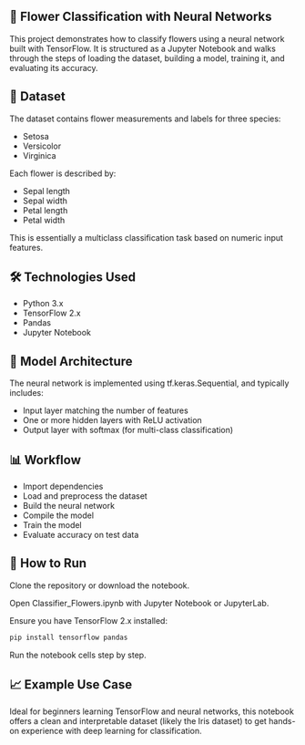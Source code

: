 ## 🌸 Flower Classification with Neural Networks
This project demonstrates how to classify flowers using a neural network built with TensorFlow. It is structured as a Jupyter Notebook and walks through the steps of loading the dataset, building a model, training it, and evaluating its accuracy.

## 📁 Dataset
The dataset contains flower measurements and labels for three species:

- Setosa
- Versicolor
- Virginica

Each flower is described by:

- Sepal length
- Sepal width
- Petal length
- Petal width

This is essentially a multiclass classification task based on numeric input features.

## 🛠️ Technologies Used
- Python 3.x
- TensorFlow 2.x
- Pandas
- Jupyter Notebook

## 🧠 Model Architecture
The neural network is implemented using tf.keras.Sequential, and typically includes:

- Input layer matching the number of features
- One or more hidden layers with ReLU activation
- Output layer with softmax (for multi-class classification)

## 📊 Workflow
- Import dependencies
- Load and preprocess the dataset
- Build the neural network
- Compile the model
- Train the model
- Evaluate accuracy on test data

## 🚀 How to Run
Clone the repository or download the notebook.

Open Classifier_Flowers.ipynb with Jupyter Notebook or JupyterLab.

Ensure you have TensorFlow 2.x installed:

```bash
pip install tensorflow pandas
```
Run the notebook cells step by step.

## 📈 Example Use Case
Ideal for beginners learning TensorFlow and neural networks, this notebook offers a clean and interpretable dataset (likely the Iris dataset) to get hands-on experience with deep learning for classification.

